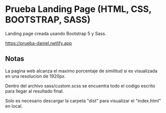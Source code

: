 # Prueba Landing Page (HTML, CSS, BOOTSTRAP, SASS)

Landing page creada usando Bootstrap 5 y Sass.

https://prueba-daniel.netlify.app

## Notas
La pagina web alcanza el maximo porcentaje de similitud si es visualizada en una resolucion de 1920px.

Dentro del archivo sass/custom.scss se encuentra todo el codigo escrito para llegar al resultado final.

Solo es necesario descargar la carpeta "dist" para visualizar el "index.html" en local.
